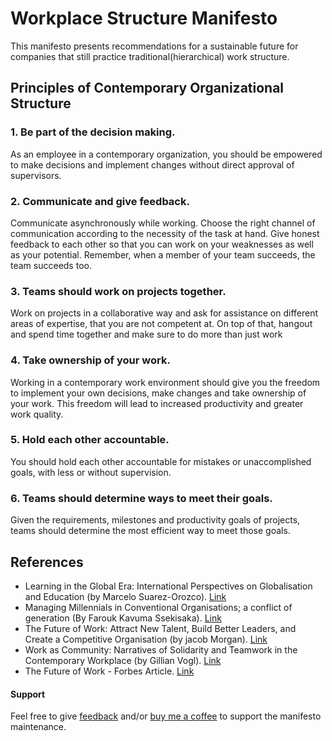 # Workplace Structure Manifesto
This manifesto presents recommendations for a sustainable future for companies that still practice traditional(hierarchical) work structure.

## Principles of Contemporary Organizational Structure
### 1. Be part of the decision making.
As an employee in a contemporary organization, you should be empowered to make decisions and implement changes without direct approval of supervisors. 

### 2. Communicate and give feedback.
Communicate asynchronously while working. Choose the right channel of communication according to the necessity of the task at hand. 
Give honest feedback to each other so that you can work on your weaknesses as well as your potential. Remember, when a member of your team succeeds, the team succeeds too.

### 3. Teams should work on projects together.
Work on projects in a collaborative way and ask for assistance on different areas of expertise, that you are not competent at. On top of that, hangout and spend time together and make sure to do more than just work 

### 4. Take ownership of your work.
Working in a contemporary work environment should give you the freedom to implement your own decisions, make changes and take ownership of your work. 
This freedom will lead to increased productivity and greater work quality.

### 5. Hold each other accountable.
You should hold each other accountable for mistakes or unaccomplished goals, with less or without supervision.

### 6. Teams should determine ways to meet their goals.
Given the requirements, milestones and productivity goals of projects, teams should determine the most efficient way to meet those goals. 

## References
- Learning in the Global Era: International Perspectives on Globalisation and Education (by Marcelo Suarez-Orozco). [Link](https://books.google.co.ke/books?id=PH2TgkJy4CQC&printsec=frontcover&dq=Learning+in+the+Global+Era:+International+Perspectives+on+Globalization+and+Education&hl=sw&sa=X&ved=0ahUKEwjT9aKjgrDnAhVLTsAKHRZHAfUQ6AEIKjAA#v=onepage&q=teamwork&f=false)
- Managing Millennials in Conventional Organisations; a conflict of generation (By Farouk Kavuma Ssekisaka). [Link](https://books.google.co.ke/books?id=GBCZDwAAQBAJ&dq=contemporary+workplace+structure+goals&source=gbs_navlinks_s)
- The Future of Work: Attract New Talent, Build Better Leaders, and Create a Competitive Organisation (by jacob Morgan). [Link](https://books.google.co.ke/books?id=MtU5BAAAQBAJ&printsec=frontcover&source=gbs_ge_summary_r&cad=0#v=onepage&q&f=false)
- Work as Community: Narratives of Solidarity and Teamwork in the Contemporary Workplace (by Gillian Vogl). [Link](https://journals.sagepub.com/doi/abs/10.5153/sro.1933)
- The Future of Work - Forbes Article. [Link](https://www.forbes.com/sites/bernardmarr/2019/07/15/the-future-of-work-5-important-ways-jobs-will-change-in-the-4th-industrial-revolution/#7042b98f54c7)

#### Support
Feel free to give [feedback](mailto:dickson.isaiah6@gmail.com) and/or [buy me a coffee](https://www.buymeacoffee.com/oTBJOYk) to support the manifesto maintenance.

